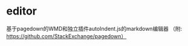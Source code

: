 # editor
基于pagedown的WMD和独立插件autoIndent.js的markdown编辑器 （附: https://github.com/StackExchange/pagedown）
